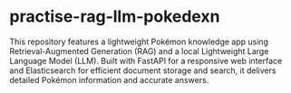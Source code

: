 # practise-rag-llm-pokedexn
This repository features a lightweight Pokémon knowledge app using Retrieval-Augmented Generation (RAG) and a local Lightweight Large Language Model (LLM). Built with FastAPI for a responsive web interface and Elasticsearch for efficient document storage and search, it delivers detailed Pokémon information and accurate answers.
